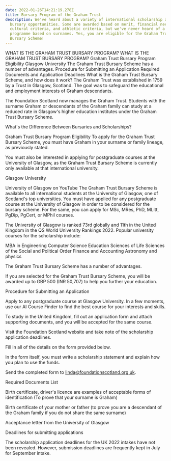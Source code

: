 ```yaml
---
date: 2022-01-26T14:21:19.278Z
title: Bursary Program of the Graham Trust
description: We've heard about a variety of international scholarship and
  bursary opportunities. Some are awarded based on merit, financial need,
  cultural criteria, and athletic criteria, but we've never heard of a bursary
  programme based on surnames. Yes, you are eligible for the Graham Trust
  Bursary Scheme!
---
```

WHAT IS THE GRAHAM TRUST BURSARY PROGRAM? WHAT IS THE GRAHAM TRUST BURSARY PROGRAM?
Graham Trust Bursary Program Eligibility
Glasgow University
The Graham Trust Bursary Scheme has a number of advantages.
Procedure for Submitting an Application
Required Documents and Application Deadlines
What is the Graham Trust Bursary Scheme, and how does it work?
The Graham Trust was established in 1759 by a Trust in Glasgow, Scotland. The goal was to safeguard the educational and employment interests of Graham descendants.

The Foundation Scotland now manages the Graham Trust. Students with the surname Graham or descendants of the Graham family can study at a reduced rate in Glasgow's higher education institutes under the Graham Trust Bursary Scheme.

What's the Difference Between Bursaries and Scholarships?

Graham Trust Bursary Program Eligibility
To apply for the Graham Trust Bursary Scheme, you must have Graham in your surname or family lineage, as previously stated.

You must also be interested in applying for postgraduate courses at the University of Glasgow, as the Graham Trust Bursary Scheme is currently only available at that international university.

Glasgow University

University of Glasgow on YouTube
The Graham Trust Bursary Scheme is available to all international students at the University of Glasgow, one of Scotland's top universities. You must have applied for any postgraduate course at the University of Glasgow in order to be considered for the bursary scheme. For the same, you can apply for MSc, MRes, PhD, MLitt, PgDip, PgCert, or MPhil courses.

The University of Glasgow is ranked 73rd globally and 11th in the United Kingdom in the QS World University Rankings 2022. Popular university courses for the scholarship include:

MBA in Engineering Computer Science Education
Sciences of Life
Sciences of the Social and Political Order
Finance and Accounting
Astronomy and physics

The Graham Trust Bursary Scheme has a number of advantages.

If you are selected for the Graham Trust Bursary Scheme, you will be awarded up to GBP 500 (INR 50,707) to help you further your education.

Procedure for Submitting an Application

Apply to any postgraduate course at Glasgow University. In a few moments, use our AI Course Finder to find the best course for your interests and skills.

To study in the United Kingdom, fill out an application form and attach supporting documents, and you will be accepted for the same course.

Visit the Foundation Scotland website and take note of the scholarship application deadlines.

Fill in all of the details on the form provided below.

In the form itself, you must write a scholarship statement and explain how you plan to use the funds.

Send the completed form to linda@foundationscotland.org.uk.

Required Documents List

Birth certificate, driver's licence are examples of acceptable forms of identification (To prove that your surname is Graham)

Birth certificate of your mother or father (to prove you are a descendant of the Graham family if you do not share the same surname)

Acceptance letter from the University of Glasgow

Deadlines for submitting applications

The scholarship application deadlines for the UK 2022 intakes have not been revealed. However, submission deadlines are frequently kept in July for September intake.